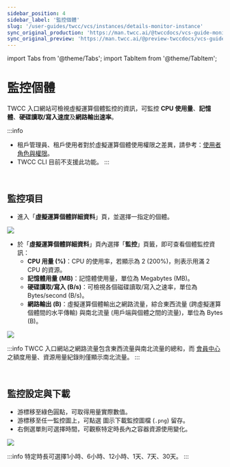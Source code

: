 ```yaml
---
sidebar_position: 4
sidebar_label: '監控個體'
slug: '/user-guides/twcc/vcs/instances/details-monitor-instance'
sync_original_production: 'https://man.twcc.ai/@twccdocs/vcs-guide-monitor-instance-zh' 
sync_original_preview: 'https://man.twcc.ai/@preview-twccdocs/vcs-guide-monitor-instance-zh' 
---
```


import Tabs from '@theme/Tabs';
import TabItem from '@theme/TabItem';

# 監控個體

TWCC 入口網站可檢視虛擬運算個體監控的資訊，可監控 **CPU 使用量**、**記憶體**、**硬碟讀取/寫入速度**及**網路輸出速率**。

:::info
- 租戶管理員、租戶使用者對於虛擬運算個體使用權限之差異，請參考：[<ins>使用者角色與權限</ins>](/docs/member-concepts-roles-permissions/twcc-services/compute.md#虛擬運算服務)。
- TWCC CLI 目前不支援此功能。
:::

<br/>

## 監控項目

- 進入「**虛擬運算個體詳細資料**」頁，並選擇一指定的個體。

![](https://cos.twcc.ai/SYS-MANUAL/uploads/upload_c065f020c08007cad3c40a0d17c32444.png)


- 於「**虛擬運算個體詳細資料**」頁內選擇「**監控**」頁籤，即可查看個體監控資訊：
    - **CPU 用量 (%)**：CPU 的使用率，若顯示為 2 (200%)，則表示用滿 2 CPU 的資源。 
    - **記憶體用量 (MB)**：記憶體使用量，單位為 Megabytes (MB)。
    - **硬碟讀取/寫入 (B/s)**：可檢視各個磁碟讀取/寫入之速率，單位為 Bytes/second (B/s)。
    - **網路輸出 (B)**：虛擬運算個體輸出之網路流量，綜合東西流量 (跨虛擬運算個體間的水平傳輸) 與南北流量 (用戶端與個體之間的流量)，單位為 Bytes (B)。
    
![](https://cos.twcc.ai/SYS-MANUAL/uploads/upload_5157e924787360292d12a28b892c447a.png)


:::info
TWCC 入口網站之網路流量包含東西流量與南北流量的總和，而 [<ins>會員中心<i class="fa fa-question-circle fa-question-circle-for-service" aria-hidden="true"></i></ins>](/docs/member/user-guides/member-key-quota/go-to-member-center.md)之額度用量、資源用量紀錄則僅顯示南北流量。
:::

<br/>

## 監控設定與下載

- 游標移至綠色圓點，可取得用量實際數值。
- 游標移至任一監控圖上，可點選 <i class="fa fa-arrow-circle-o-down" aria-hidden="true"></i> 圖示下載監控圖檔 (`.png`) 留存。
- 右側選單則可選擇時間，可觀察特定時長內之容器資源使用變化。

![](https://cos.twcc.ai/SYS-MANUAL/uploads/upload_70386adb0dd68bae1b6a18c63e2f854a.png)

:::info
特定時長可選擇1小時、6小時、12小時、1天、7天、30天。
:::